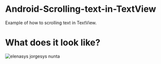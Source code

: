 # Android-Scrolling-text-in-TextView


Example of how to scrolling text in TextView.

# What does it look like?

![elenasys jorgesys nunta]( https://i.stack.imgur.com/rqh2s.gif)
